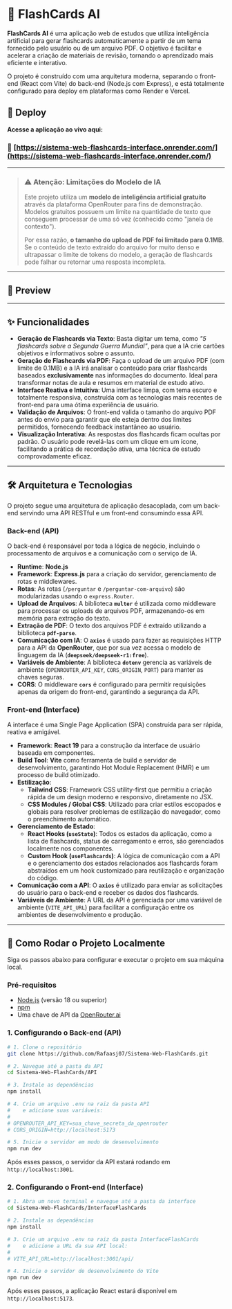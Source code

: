 # 🧠 FlashCards AI

[](https://react.dev/)
[](https://expressjs.com/)
[](https://vitejs.dev/)
[](https://tailwindcss.com/)

**FlashCards AI** é uma aplicação web de estudos que utiliza inteligência artificial para gerar flashcards automaticamente a partir de um tema fornecido pelo usuário ou de um arquivo PDF. O objetivo é facilitar e acelerar a criação de materiais de revisão, tornando o aprendizado mais eficiente e interativo.

O projeto é construído com uma arquitetura moderna, separando o front-end (React com Vite) do back-end (Node.js com Express), e está totalmente configurado para deploy em plataformas como Render e Vercel.

## 📍 Deploy

**Acesse a aplicação ao vivo aqui:**

### 🚀 **[https://sistema-web-flashcards-interface.onrender.com/](https://sistema-web-flashcards-interface.onrender.com/)**

-----

> ### ⚠️ Atenção: Limitações do Modelo de IA
>
> Este projeto utiliza um **modelo de inteligência artificial gratuito** através da plataforma OpenRouter para fins de demonstração. Modelos gratuitos possuem um limite na quantidade de texto que conseguem processar de uma só vez (conhecido como "janela de contexto").
>
> Por essa razão, **o tamanho do upload de PDF foi limitado para 0.1MB**. Se o conteúdo de texto extraído do arquivo for muito denso e ultrapassar o limite de tokens do modelo, a geração de flashcards pode falhar ou retornar uma resposta incompleta.

-----

## 📸 Preview

-----

## ✨ Funcionalidades

  * **Geração de Flashcards via Texto**: Basta digitar um tema, como *"5 flashcards sobre a Segunda Guerra Mundial"*, para que a IA crie cartões objetivos e informativos sobre o assunto.
  * **Geração de Flashcards via PDF**: Faça o upload de um arquivo PDF (com limite de 0.1MB) e a IA irá analisar o conteúdo para criar flashcards baseados **exclusivamente** nas informações do documento. Ideal para transformar notas de aula e resumos em material de estudo ativo.
  * **Interface Reativa e Intuitiva**: Uma interface limpa, com tema escuro e totalmente responsiva, construída com as tecnologias mais recentes de front-end para uma ótima experiência de usuário.
  * **Validação de Arquivos**: O front-end valida o tamanho do arquivo PDF antes do envio para garantir que ele esteja dentro dos limites permitidos, fornecendo feedback instantâneo ao usuário.
  * **Visualização Interativa**: As respostas dos flashcards ficam ocultas por padrão. O usuário pode revelá-las com um clique em um ícone, facilitando a prática de recordação ativa, uma técnica de estudo comprovadamente eficaz.

-----

## 🛠️ Arquitetura e Tecnologias

O projeto segue uma arquitetura de aplicação desacoplada, com um back-end servindo uma API RESTful e um front-end consumindo essa API.

### **Back-end (API)**

O back-end é responsável por toda a lógica de negócio, incluindo o processamento de arquivos e a comunicação com o serviço de IA.

  * **Runtime**: **Node.js**
  * **Framework**: **Express.js** para a criação do servidor, gerenciamento de rotas e middlewares.
  * **Rotas**: As rotas (`/perguntar` e `/perguntar-com-arquivo`) são modularizadas usando o `express.Router`.
  * **Upload de Arquivos**: A biblioteca **`multer`** é utilizada como middleware para processar os uploads de arquivos PDF, armazenando-os em memória para extração do texto.
  * **Extração de PDF**: O texto dos arquivos PDF é extraído utilizando a biblioteca **`pdf-parse`**.
  * **Comunicação com IA**: O **`axios`** é usado para fazer as requisições HTTP para a API da **OpenRouter**, que por sua vez acessa o modelo de linguagem da IA (**`deepseek/deepseek-r1:free`**).
  * **Variáveis de Ambiente**: A biblioteca **`dotenv`** gerencia as variáveis de ambiente (`OPENROUTER_API_KEY`, `CORS_ORIGIN`, `PORT`) para manter as chaves seguras.
  * **CORS**: O middleware **`cors`** é configurado para permitir requisições apenas da origem do front-end, garantindo a segurança da API.

### **Front-end (Interface)**

A interface é uma Single Page Application (SPA) construída para ser rápida, reativa e amigável.

  * **Framework**: **React 19** para a construção da interface de usuário baseada em componentes.
  * **Build Tool**: **Vite** como ferramenta de build e servidor de desenvolvimento, garantindo Hot Module Replacement (HMR) e um processo de build otimizado.
  * **Estilização**:
      * **Tailwind CSS**: Framework CSS utility-first que permitiu a criação rápida de um design moderno e responsivo, diretamente no JSX.
      * **CSS Modules / Global CSS**: Utilizado para criar estilos escopados e globais para resolver problemas de estilização do navegador, como o preenchimento automático.
  * **Gerenciamento de Estado**:
      * **React Hooks (`useState`)**: Todos os estados da aplicação, como a lista de flashcards, status de carregamento e erros, são gerenciados localmente nos componentes.
      * **Custom Hook (`useFlashcards`)**: A lógica de comunicação com a API e o gerenciamento dos estados relacionados aos flashcards foram abstraídos em um hook customizado para reutilização e organização do código.
  * **Comunicação com a API**: O **`axios`** é utilizado para enviar as solicitações do usuário para o back-end e receber os dados dos flashcards.
  * **Variáveis de Ambiente**: A URL da API é gerenciada por uma variável de ambiente (`VITE_API_URL`) para facilitar a configuração entre os ambientes de desenvolvimento e produção.

-----

## 🔧 Como Rodar o Projeto Localmente

Siga os passos abaixo para configurar e executar o projeto em sua máquina local.

### **Pré-requisitos**

  * [Node.js](https://nodejs.org/en/) (versão 18 ou superior)
  * [npm](https://www.npmjs.com/)
  * Uma chave de API da [OpenRouter.ai](https://openrouter.ai/)

### **1. Configurando o Back-end (API)**

```bash
# 1. Clone o repositório
git clone https://github.com/Rafaasj07/Sistema-Web-FlashCards.git

# 2. Navegue até a pasta da API
cd Sistema-Web-FlashCards/API

# 3. Instale as dependências
npm install

# 4. Crie um arquivo .env na raiz da pasta API
#    e adicione suas variáveis:
#
# OPENROUTER_API_KEY=sua_chave_secreta_da_openrouter
# CORS_ORIGIN=http://localhost:5173

# 5. Inicie o servidor em modo de desenvolvimento
npm run dev
```

Após esses passos, o servidor da API estará rodando em `http://localhost:3001`.

### **2. Configurando o Front-end (Interface)**

```bash
# 1. Abra um novo terminal e navegue até a pasta da interface
cd Sistema-Web-FlashCards/InterfaceFlashCards

# 2. Instale as dependências
npm install

# 3. Crie um arquivo .env na raiz da pasta InterfaceFlashCards
#    e adicione a URL da sua API local:
#
# VITE_API_URL=http://localhost:3001/api/

# 4. Inicie o servidor de desenvolvimento do Vite
npm run dev
```

Após esses passos, a aplicação React estará disponível em `http://localhost:5173`.
